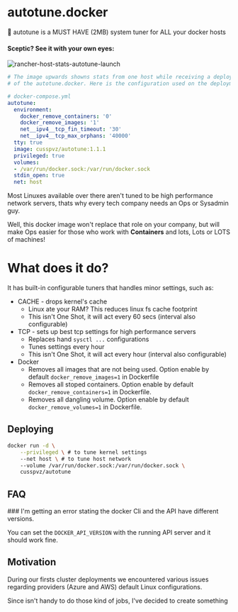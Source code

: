 
# autotune.docker

:wrench: autotune is a MUST HAVE (2MB) system tuner for ALL your docker hosts

#### Sceptic? See it with your own eyes: 

![rancher-host-stats-autotune-launch](https://cloud.githubusercontent.com/assets/3604053/14365847/b66d2afc-fd07-11e5-9100-ec899b6814bf.png)

```yaml
# The image upwards showns stats from one host while receiving a deployment
# of the autotune.docker. Here is the configuration used on the deployment:

# docker-compose.yml 
autotune:
  environment:
    docker_remove_containers: '0'
    docker_remove_images: '1'
    net__ipv4__tcp_fin_timeout: '30'
    net__ipv4__tcp_max_orphans: '40000'
  tty: true
  image: cusspvz/autotune:1.1.1
  privileged: true
  volumes:
  - /var/run/docker.sock:/var/run/docker.sock
  stdin_open: true
  net: host
```


Most Linuxes available over there aren't tuned to be high performance network
servers, thats why every tech company needs an Ops or Sysadmin guy.

Well, this docker image won't replace that role on your company, but will make
Ops easier for those who work with **Containers** and lots, Lots or LOTS of
machines!

# What does it do?

It has built-in configurable tuners that handles minor settings, such as:
  * CACHE - drops kernel's cache
    - Linux ate your RAM? This reduces linux fs cache footprint
    - This isn't One Shot, it will act every 60 secs (interval also configurable)
  * TCP - sets up best tcp settings for high performance servers
    - Replaces hand `sysctl ...` configurations
    - Tunes settings every hour
    - This isn't One Shot, it will act every hour (interval also configurable)
  * Docker
    - Removes all images that are not being used. Option enable by default `docker_remove_images=1` in Dockerfile
    - Removes all stoped containers. Option enable by default `docker_remove_containers=1` in Dockerfile.
    - Removes all dangling volume. Option enable by default `docker_remove_volumes=1` in Dockerfile.


## Deploying

```bash
docker run -d \
    --privileged \ # to tune kernel settings
    --net host \ # to tune host network
    --volume /var/run/docker.sock:/var/run/docker.sock \
    cusspvz/autotune
```

## FAQ

### I'm getting an error stating the docker Cli and the API have different versions.

You can set the `DOCKER_API_VERSION` with the running API server and it should work fine.

## Motivation

During our firsts cluster deployments we encountered various issues regarding
providers (Azure and AWS) default Linux configurations.

Since isn't handy to do those kind of jobs, I've decided to create something